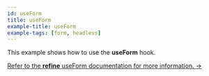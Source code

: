 ```yaml
---
id: useForm
title: useForm
example-title: useForm
example-tags: [form, headless]
---
```


This example shows how to use the **useForm** hook.

[Refer to the **refine** useForm documentation for more information. →](/docs/core/hooks/use-form)

<CodeSandboxExample path="form-core-use-form" />
